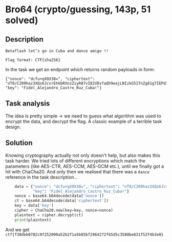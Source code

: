 # Bro64 (crypto/guessing, 143p, 51 solved)

## Description

```
Betaflash let’s go in Cuba and dance amigo !!

Flag format: CTF{sha256}
```

In the task we get an endpoint which returns random payloads in form:

```
{"nonce": "dcfu+qXOX30=", "ciphertext": "nT0/C209haz3XQs6JcvrEhkbRXnzZiyR87vI82VDvfaQh9eajLNIzkG51TnZg81g7IEPd3UJElZz8xhCMlVb/cXHJO9h", "key": "Fidel_Alejandro_Castro_Ruz_Cuba!"}
```

## Task analysis

The idea is pretty simple -> we need to guess what algorithm was used to encrypt the data, and decrypt the flag.
A classic example of a terrible task design.

## Solution

Knowing cryptography actually not only doesn't help, but also makes this task harder.
We tried lots of different encryptions which match the parameters (like AES-CTR, AES-CCM, AES-GCM etc.), until we finally got a hit with ChaCha20.
And only then we realised that there was a `dance` reference in the task description...

```python
    data = {"nonce": "dcfu+qXOX30=", "ciphertext": "nT0/C209haz3XQs6JcvrEhkbRXnzZiyR87vI82VDvfaQh9eajLNIzkG51TnZg81g7IEPd3UJElZz8xhCMlVb/cXHJO9h",
            "key": "Fidel_Alejandro_Castro_Ruz_Cuba!"}
    nonce = base64.b64decode(data['nonce'])
    ct = base64.b64decode(data['ciphertext'])
    key = data['key']
    cipher = ChaCha20.new(key=key, nonce=nonce)
    plaintext = cipher.decrypt(ct)
    print(plaintext)
```

And we get `ctf{f38deb0782c0f252090a52b2f1a5b05bf2964272f65d5c3580be631f52f4b3e0}`
